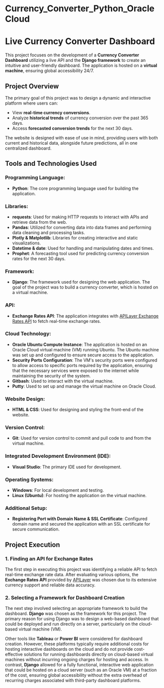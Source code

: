 # Currency_Converter_Python_OracleCloud
# Live Currency Converter Dashboard

This project focuses on the development of a **Currency Converter Dashboard** utilizing a live API and the **Django framework** to create an intuitive and user-friendly dashboard. The application is hosted on a **virtual machine**, ensuring global accessibility 24/7.

## Project Overview

The primary goal of this project was to design a dynamic and interactive platform where users can:

- View **real-time currency conversions**.
- Analyze **historical trends** of currency conversion over the past 365 days.
- Access **forecasted conversion trends** for the next 30 days.

The website is designed with ease of use in mind, providing users with both current and historical data, alongside future predictions, all in one centralized dashboard.

## Tools and Technologies Used

### Programming Language:
- **Python**: The core programming language used for building the application.

### Libraries:
- **requests**: Used for making HTTP requests to interact with APIs and retrieve data from the web.
- **Pandas**: Utilized for converting data into data frames and performing data cleaning and processing tasks.
- **Plotly & Matplotlib**: Libraries for creating interactive and static visualizations.
- **Datetime & date**: Used for handling and manipulating dates and times.
- **Prophet**: A forecasting tool used for predicting currency conversion rates for the next 30 days.

### Framework:
- **Django**: The framework used for designing the web application. The goal of the project was to build a currency converter, which is hosted on a virtual machine.

### API:
- **Exchange Rates API**: The application integrates with [APILayer Exchange Rates API](https://apilayer.com/) to fetch real-time exchange rates.

### Cloud Technology:
- **Oracle Ubuntu Compute Instance**: The application is hosted on an Oracle Cloud virtual machine (VM) running Ubuntu. The Ubuntu machine was set up and configured to ensure secure access to the application.
- **Security Ports Configuration**: The VM's security ports were configured to allow access to specific ports required by the application, ensuring that the necessary services were exposed to the internet while maintaining the security of the system.
- **Gitbash**: Used to interact with the virtual machine.
- **Putty**: Used to set up and manage the virtual machine on Oracle Cloud.

### Website Design:
- **HTML & CSS**: Used for designing and styling the front-end of the website.

### Version Control:
- **Git**: Used for version control to commit and pull code to and from the virtual machine.

### Integrated Development Environment (IDE):
- **Visual Studio**: The primary IDE used for development.

### Operating Systems:
- **Windows**: For local development and testing.
- **Linux (Ubuntu)**: For hosting the application on the virtual machine.

### Additional Setup:
- **Registering Port with Domain Name & SSL Certificate**: Configured domain name and secured the application with an SSL certificate for secure communication.

## Project Execution

### 1. Finding an API for Exchange Rates
The first step in executing this project was identifying a reliable API to fetch real-time exchange rate data. After evaluating various options, the **Exchange Rates API** provided by [APILayer](https://apilayer.com/) was chosen due to its extensive currency support and reliable data accuracy.

### 2. Selecting a Framework for Dashboard Creation
The next step involved selecting an appropriate framework to build the dashboard. **Django** was chosen as the framework for this project. The primary reason for using Django was to design a web-based dashboard that could be deployed and run directly on a server, particularly on the cloud-based virtual machine (VM).

Other tools like **Tableau** or **Power BI** were considered for dashboard creation. However, these platforms typically require additional costs for hosting interactive dashboards on the cloud and do not provide cost-effective solutions for running dashboards directly on cloud-based virtual machines without incurring ongoing charges for hosting and access. In contrast, **Django** allowed for a fully functional, interactive web application that could be hosted on a cloud server (such as an Oracle VM) at a fraction of the cost, ensuring global accessibility without the extra overhead of recurring charges associated with third-party dashboard platforms.


